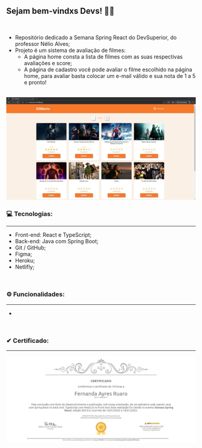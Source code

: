 ## Sejam bem-vindxs Devs! 👩‍💻

<br>

* Repositório dedicado a Semana Spring React do DevSuperior, do professor Nélio Alves;
* Projeto é um sistema de avaliação de filmes:
  * A página home consta a lista de filmes com as suas respectivas avaliações e score;
  * A página de cadastro você pode avaliar o filme escolhido na página home, para avaliar basta colocar um e-mail válido e sua nota de 1 a 5 e pronto!

<br>

<img src="https://github.com/Feruaro/dsmovie/blob/main/img-github/1.jpg">

<br>

### 💻 Tecnologias:
-----
* Front-end: React e TypeScript;
* Back-end: Java com Spring Boot;
* Git / GitHub;
* Figma;
* Heroku;
* Netlifly;

<br>


### ⚙ Funcionalidades:
-----
* 

<br>

### ✔ Certificado:
-----
<img src="https://github.com/Feruaro/dsmovie/blob/main/certificado/certificado-semana-spring-react.jpg">





